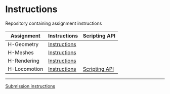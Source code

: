 # Instructions

Repository containing assignment instructions

| Assignment | Instructions | Scripting API |
| --- | --- | --- |
| H-Geometry  | [Instructions](xrc-assignments-geometry/xrc-assignments-geometry.md) | |
| H-Meshes  | [Instructions](xrc-assignments-meshes/xrc-assignments-meshes.md) | |
| H-Rendering  | [Instructions](xrc-assignments-rendering/xrc-assignments-rendering.md) | |
| H-Locomotion  | [Instructions](xrc-assignments-locomotion/xrc-assignments-locomotion.md) | [Scripting API](xrc-assignments-locomotion/xrc-assignments-locomotion.md) |

---
[Submission instructions](submission-instructions/submission-instructions.md)
